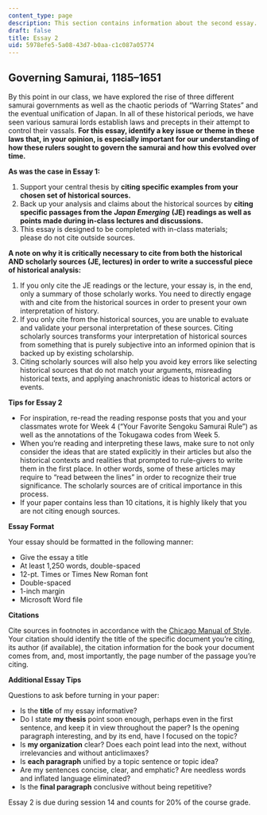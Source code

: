 ```yaml
---
content_type: page
description: This section contains information about the second essay.
draft: false
title: Essay 2
uid: 5978efe5-5a08-43d7-b0aa-c1c087a05774
---
```

## Governing Samurai, 1185–1651

By this point in our class, we have explored the rise of three different samurai governments as well as the chaotic periods of “Warring States” and the eventual unification of Japan. In all of these historical periods, we have seen various samurai lords establish laws and precepts in their attempt to control their vassals. **For this essay, identify a key issue or theme in these laws that, in your opinion, is especially important for our understanding of how these rulers sought to govern the samurai and how this evolved over time.**

**As was the case in Essay 1:**

1. Support your central thesis by **citing specific examples from your chosen set of historical sources.**
2. Back up your analysis and claims about the historical sources by **citing specific passages from the** ***Japan Emerging*** **(JE) readings as well as points made during in-class lectures and discussions.**
3. This essay is designed to be completed with in-class materials; please do not cite outside sources.

**A note on why it is critically necessary to cite from both the historical AND scholarly sources (JE, lectures) in order to write a successful piece of historical analysis:**

1. If you only cite the JE readings or the lecture, your essay is, in the end, only a summary of those scholarly works. You need to directly engage with and cite from the historical sources in order to present your own interpretation of history.
2. If you only cite from the historical sources, you are unable to evaluate and validate your personal interpretation of these sources. Citing scholarly sources transforms your interpretation of historical sources from something that is purely subjective into an informed opinion that is backed up by existing scholarship.
3. Citing scholarly sources will also help you avoid key errors like selecting historical sources that do not match your arguments, misreading historical texts, and applying anachronistic ideas to historical actors or events.

**Tips for Essay 2**

- For inspiration, re-read the reading response posts that you and your classmates wrote for Week 4 (“Your Favorite Sengoku Samurai Rule”) as well as the annotations of the Tokugawa codes from Week 5.
- When you’re reading and interpreting these laws, make sure to not only consider the ideas that are stated explicitly in their articles but also the historical contexts and realities that prompted to rule-givers to write them in the first place. In other words, some of these articles may require to “read between the lines” in order to recognize their true significance. The scholarly sources are of critical importance in this process.
- If your paper contains less than 10 citations, it is highly likely that you are not citing enough sources.

**Essay Format**

Your essay should be formatted in the following manner:

- Give the essay a title
- At least 1,250 words, double-spaced
- 12-pt. Times or Times New Roman font
- Double-spaced
- 1-inch margin
- Microsoft Word file

**Citations**

Cite sources in footnotes in accordance with the [Chicago Manual of Style](https://www.chicagomanualofstyle.org/home.html). Your citation should identify the title of the specific document you’re citing, its author (if available), the citation information for the book your document comes from, and, most importantly, the page number of the passage you’re citing.

**Additional Essay Tips**

Questions to ask before turning in your paper:

- Is the **title** of my essay informative?
- Do I state **my thesis** point soon enough, perhaps even in the first sentence, and keep it in view throughout the paper? Is the opening paragraph interesting, and by its end, have I focused on the topic?
- Is **my organization** clear? Does each point lead into the next, without irrelevancies and without anticlimaxes?
- Is **each paragraph** unified by a topic sentence or topic idea?
- Are my sentences concise, clear, and emphatic? Are needless words and inflated language eliminated?
- Is the **final paragraph** conclusive without being repetitive?

Essay 2 is due during session 14 and counts for 20% of the course grade.